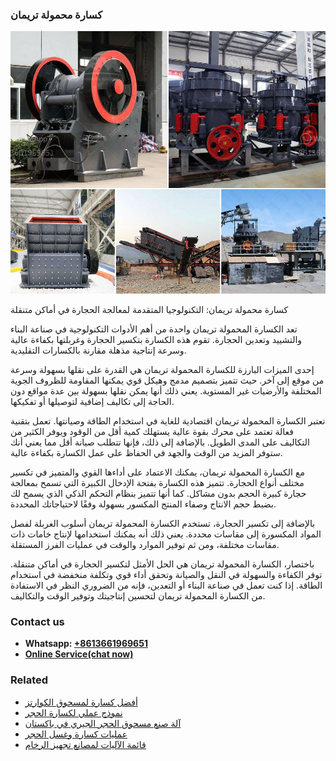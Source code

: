 <h3>كسارة محمولة تريمان</h3><img src='1701853242.jpg' alt=''><p>كسارة محمولة تريمان: التكنولوجيا المتقدمة لمعالجة الحجارة في أماكن متنقلة</p><p>تعد الكسارة المحمولة تريمان واحدة من أهم الأدوات التكنولوجية في صناعة البناء والتشييد وتعدين الحجارة. تقوم هذه الكسارة بتكسير الحجارة وغربلتها بكفاءة عالية وسرعة إنتاجية مذهلة مقارنة بالكسارات التقليدية.</p><p>إحدى الميزات البارزة للكسارة المحمولة تريمان هي القدرة على نقلها بسهولة وسرعة من موقع إلى آخر. حيث تتميز بتصميم مدمج وهيكل قوي يمكنها المقاومة للظروف الجوية المختلفة والأرضيات غير المستوية. يعني ذلك أنها يمكن نقلها بسهولة بين عدة مواقع دون الحاجة إلى تكاليف إضافية لتوصيلها أو تفكيكها.</p><p>تعتبر الكسارة المحمولة تريمان اقتصادية للغاية في استخدام الطاقة وصيانتها. تعمل بتقنية فعالة تعتمد على محرك بقوة عالية يستهلك كمية أقل من الوقود ويوفر الكثير من التكاليف على المدى الطويل. بالإضافة إلى ذلك، فإنها تتطلب صيانة أقل مما يعني أنك ستوفر المزيد من الوقت والجهد في الحفاظ على عمل الكسارة بكفاءة عالية.</p><p>مع الكسارة المحمولة تريمان، يمكنك الاعتماد على أداءها القوي والمتميز في تكسير مختلف أنواع الحجارة. تتميز هذه الكسارة بفتحة الإدخال الكبيرة التي تسمح بمعالجة حجارة كبيرة الحجم بدون مشاكل. كما أنها تتميز بنظام التحكم الذكي الذي يسمح لك بضبط حجم الانتاج وصفاء المنتج المكسور بسهولة وفقًا لاحتياجاتك المحددة.</p><p>بالإضافة إلى تكسير الحجارة، تستخدم الكسارة المحمولة تريمان أسلوب الغربلة لفصل المواد المكسورة إلى مقاسات محددة. يعني ذلك أنه يمكنك استخدامها لإنتاج خامات ذات مقاسات مختلفة، ومن ثم توفير الموارد والوقت في عمليات الفرز المستقلة.</p><p>باختصار، الكسارة المحمولة تريمان هي الحل الأمثل لتكسير الحجارة في أماكن متنقلة. توفر الكفاءة والسهولة في النقل والصيانة وتحقق أداء قوي وتكلفة منخفضة في استخدام الطاقة. إذا كنت تعمل في صناعة البناء أو التعدين، فإنه من الضروري النظر في الاستفادة من الكسارة المحمولة تريمان لتحسين إنتاجيتك وتوفير الوقت والتكاليف.</p><h3>Contact us</h3><ul><li><strong>Whatsapp:&nbsp;<a href="https://wa.me/8613661969651">+8613661969651</a></strong></li><li><a href="https://swt.shibang-china.com/?git&amp;zhl&amp;كسارة محمولة تريمان"><strong>Online Service(chat now)</strong></a></li></ul><h3>Related</h3><ul><li><a href='أفضل كسارة لمسحوق الكوارتز.md'>أفضل كسارة لمسحوق الكوارتز</a></li><li><a href='نموذج عملي لكسارة الحجر.md'>نموذج عملي لكسارة الحجر</a></li><li><a href='آلة صنع مسحوق الحجر الجيري في باكستان.md'>آلة صنع مسحوق الحجر الجيري في باكستان</a></li><li><a href='عمليات كسارة وغسل الحجر.md'>عمليات كسارة وغسل الحجر</a></li><li><a href='قائمة الآليات لمصانع تجهيز الرخام.md'>قائمة الآليات لمصانع تجهيز الرخام</a></li></ul>